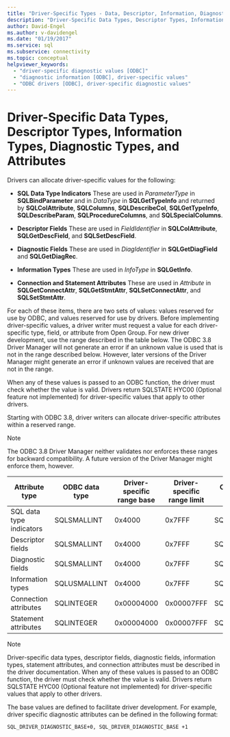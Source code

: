```yaml
---
title: "Driver-Specific Types - Data, Descriptor, Information, Diagnostic"
description: "Driver-Specific Data Types, Descriptor Types, Information Types, Diagnostic Types, and Attributes"
author: David-Engel
ms.author: v-davidengel
ms.date: "01/19/2017"
ms.service: sql
ms.subservice: connectivity
ms.topic: conceptual
helpviewer_keywords:
  - "driver-specific diagnostic values [ODBC]"
  - "diagnostic information [ODBC], driver-specific values"
  - "ODBC drivers [ODBC], driver-specific diagnostic values"
---
```

# Driver-Specific Data Types, Descriptor Types, Information Types, Diagnostic Types, and Attributes
Drivers can allocate driver-specific values for the following:  
  
-   **SQL Data Type Indicators** These are used in *ParameterType* in **SQLBindParameter** and in *DataType* in **SQLGetTypeInfo** and returned by **SQLColAttribute**, **SQLColumns**, **SQLDescribeCol**, **SQLGetTypeInfo**, **SQLDescribeParam**, **SQLProcedureColumns**, and **SQLSpecialColumns**.  
  
-   **Descriptor Fields** These are used in *FieldIdentifier* in **SQLColAttribute**, **SQLGetDescField**, and **SQLSetDescField**.  
  
-   **Diagnostic Fields** These are used in *DiagIdentifier* in **SQLGetDiagField** and **SQLGetDiagRec**.  
  
-   **Information Types** These are used in *InfoType* in **SQLGetInfo**.  
  
-   **Connection and Statement Attributes** These are used in *Attribute* in **SQLGetConnectAttr**, **SQLGetStmtAttr**, **SQLSetConnectAttr**, and **SQLSetStmtAttr**.  
  
 For each of these items, there are two sets of values: values reserved for use by ODBC, and values reserved for use by drivers. Before implementing driver-specific values, a driver writer must request a value for each driver-specific type, field, or attribute from Open Group. For new driver development, use the range described in the table below. The ODBC 3.8 Driver Manager will not generate an error if an unknown value is used that is not in the range described below. However, later versions of the Driver Manager might generate an error if unknown values are received that are not in the range.  
  
 When any of these values is passed to an ODBC function, the driver must check whether the value is valid. Drivers return SQLSTATE HYC00 (Optional feature not implemented) for driver-specific values that apply to other drivers.  
  
 Starting with ODBC 3.8, driver writers can allocate driver-specific attributes within a reserved range.  
  
> [!NOTE]  
>  The ODBC 3.8 Driver Manager neither validates nor enforces these ranges for backward compatibility. A future version of the Driver Manager might enforce them, however.  
  
|Attribute type|ODBC data type|Driver-specific range base|Driver-specific range limit|ODBC constant for driver-specific value range base|  
|--------------------|--------------------|---------------------------------|----------------------------------|---------------------------------------------------------|  
|SQL data type indicators|SQLSMALLINT|0x4000|0x7FFF|SQL_DRIVER_SQL_TYPE_BASE|  
|Descriptor fields|SQLSMALLINT|0x4000|0x7FFF|SQL_DRIVER_DESCRIPTOR_BASE|  
|Diagnostic fields|SQLSMALLINT|0x4000|0x7FFF|SQL_DRIVER_DIAGNOSTIC_BASE|  
|Information types|SQLUSMALLINT|0x4000|0x7FFF|SQL_DRIVER_INFO_TYPE_BASE|  
|Connection attributes|SQLINTEGER|0x00004000|0x00007FFF|SQL_DRIVER_CONNECT_ATTR_BASE|  
|Statement attributes|SQLINTEGER|0x00004000|0x00007FFF|SQL_DRIVER_STATEMENT_ATTR_BASE|  
  
> [!NOTE]  
>  Driver-specific data types, descriptor fields, diagnostic fields, information types, statement attributes, and connection attributes must be described in the driver documentation. When any of these values is passed to an ODBC function, the driver must check whether the value is valid. Drivers return SQLSTATE HYC00 (Optional feature not implemented) for driver-specific values that apply to other drivers.  
  
 The base values are defined to facilitate driver development. For example, driver specific diagnostic attributes can be defined in the following format:  
  
```  
SQL_DRIVER_DIAGNOSTIC_BASE+0, SQL_DRIVER_DIAGNOSTIC_BASE +1  
```
